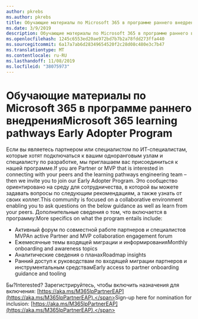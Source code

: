 ```yaml
---
author: pkrebs
ms.author: pkrebs
title: Обучающие материалы по Microsoft 365 в программе раннего внедрения
ms.date: 3/9/2019
description: Обучающие материалы по Microsoft 365 в программе раннего внедрения
ms.openlocfilehash: 1245c6553ed20ae972bd7b7b2a78fdd273ffa440
ms.sourcegitcommit: 6a17a7ab6d28349654520f2c28d08c480e3c7b47
ms.translationtype: MT
ms.contentlocale: ru-RU
ms.lasthandoff: 11/08/2019
ms.locfileid: "38075973"
---
```

# <a name="microsoft-365-learning-pathways-early-adopter-program"></a><span data-ttu-id="bb51b-103">Обучающие материалы по Microsoft 365 в программе раннего внедрения</span><span class="sxs-lookup"><span data-stu-id="bb51b-103">Microsoft 365 learning pathways Early Adopter Program</span></span>

<span data-ttu-id="bb51b-104">Если вы являетесь партнером или специалистом по ИТ-специалистам, которые хотят подключаться к вашим одноранговым узлам и специалисту по разработке, мы приглашаем вас присоединиться к нашей программе.</span><span class="sxs-lookup"><span data-stu-id="bb51b-104">If you are Partner or MVP that is interested in connecting with your peers and the learning pathways engineering team – then we invite you to join our Early Adopter Program.</span></span> <span data-ttu-id="bb51b-105">Это сообщество ориентировано на среду для сотрудничества, в которой вы можете задавать вопросы по следующим рекомендациям, а также узнать от своих коллег.</span><span class="sxs-lookup"><span data-stu-id="bb51b-105">This community is focused on a collaborative environment enabling you to ask questions on the below guidance as well as learn from your peers.</span></span> <span data-ttu-id="bb51b-106">Дополнительные сведения о том, что включается в программу:</span><span class="sxs-lookup"><span data-stu-id="bb51b-106">More specifics on what the program entails include:</span></span>  
- <span data-ttu-id="bb51b-107">Активный форум по совместной работе партнеров и специалистов MVP</span><span class="sxs-lookup"><span data-stu-id="bb51b-107">An active Partner and MVP collaboration engagement forum</span></span> 
- <span data-ttu-id="bb51b-108">Ежемесячные темы входящей миграции и информирования</span><span class="sxs-lookup"><span data-stu-id="bb51b-108">Monthly onboarding and awareness topics</span></span> 
- <span data-ttu-id="bb51b-109">Аналитические сведения о планах</span><span class="sxs-lookup"><span data-stu-id="bb51b-109">Roadmap insights</span></span> 
- <span data-ttu-id="bb51b-110">Ранний доступ к руководствам по входящей миграции партнеров и инструментальным средствам</span><span class="sxs-lookup"><span data-stu-id="bb51b-110">Early access to partner onboarding guidance and tooling</span></span> 

<span data-ttu-id="bb51b-111">Бы?</span><span class="sxs-lookup"><span data-stu-id="bb51b-111">Interested?</span></span> <span data-ttu-id="bb51b-112">Зарегистрируйтесь, чтобы включить назначения для включения: [https://aka.ms/M365lpPartnerEAP](https://aka.ms/M365lpPartnerEAP).</span><span class="sxs-lookup"><span data-stu-id="bb51b-112">Sign-up here for nomination for inclusion: [https://aka.ms/M365lpPartnerEAP](https://aka.ms/M365lpPartnerEAP).</span></span>   

